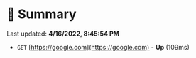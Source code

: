 # 📖 Summary
Last updated: **4/16/2022, 8:45:54 PM**

- `GET` [https://google.com](https://google.com) - **Up** (109ms)
